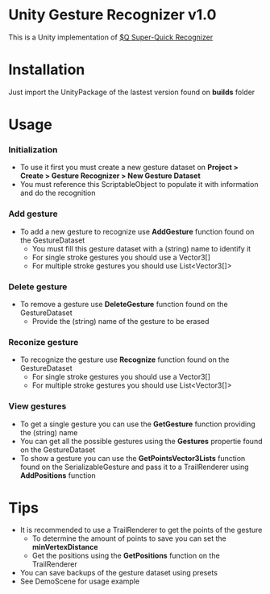 # Unity Gesture Recognizer v1.0
This is a Unity implementation of [$Q Super-Quick Recognizer](http://depts.washington.edu/ilab/proj/dollar/qdollar.html)
# Installation
Just import the UnityPackage of the lastest version found on **builds** folder
# Usage
### Initialization
- To use it first you must create a new gesture dataset on **Project > Create > Gesture Recognizer > New Gesture Dataset**
- You must reference this ScriptableObject to populate it with information and do the recognition
### Add gesture
- To add a new gesture to recognize use **AddGesture** function found on the GestureDataset
    - You must fill this gesture dataset with a (string) name to identify it
    - For single stroke gestures you should use a Vector3[]
    - For multiple stroke gestures you should use List<Vector3[]>
### Delete gesture
- To remove a gesture use **DeleteGesture** function found on the GestureDataset
    - Provide the (string) name of the gesture to be erased
### Reconize gesture
- To recognize the gesture use **Recognize** function found on the GestureDataset
    - For single stroke gestures you should use a Vector3[]
    - For multiple stroke gestures you should use List<Vector3[]>
### View gestures
- To get a single gesture you can use the **GetGesture** function providing the (string) name
- You can get all the possible gestures using the **Gestures** propertie found on the GestureDataset
- To show a gesture you can use the **GetPointsVector3Lists** function found on the SerializableGesture and pass it to a TrailRenderer using **AddPositions** function
# Tips
- It is recommended to use a TrailRenderer to get the points of the gesture
    - To determine the amount of points to save you can set the **minVertexDistance**
     - Get the positions using the **GetPositions** function on the TrailRenderer
- You can save backups of the gesture dataset using presets
- See DemoScene for usage example
